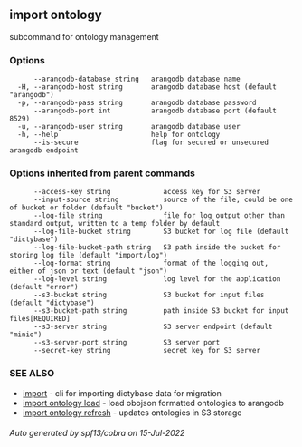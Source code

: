 ## import ontology

subcommand for ontology management

### Options

```
      --arangodb-database string   arangodb database name
  -H, --arangodb-host string       arangodb database host (default "arangodb")
  -p, --arangodb-pass string       arangodb database password
      --arangodb-port int          arangodb database port (default 8529)
  -u, --arangodb-user string       arangodb database user
  -h, --help                       help for ontology
      --is-secure                  flag for secured or unsecured arangodb endpoint
```

### Options inherited from parent commands

```
      --access-key string             access key for S3 server
      --input-source string           source of the file, could be one of bucket or folder (default "bucket")
      --log-file string               file for log output other than standard output, written to a temp folder by default
      --log-file-bucket string        S3 bucket for log file (default "dictybase")
      --log-file-bucket-path string   S3 path inside the bucket for storing log file (default "import/log")
      --log-format string             format of the logging out, either of json or text (default "json")
      --log-level string              log level for the application (default "error")
      --s3-bucket string              S3 bucket for input files (default "dictybase")
      --s3-bucket-path string         path inside S3 bucket for input files[REQUIRED]
      --s3-server string              S3 server endpoint (default "minio")
      --s3-server-port string         S3 server port
      --secret-key string             secret key for S3 server
```

### SEE ALSO

* [import](import.md)	 - cli for importing dictybase data for migration
* [import ontology load](import_ontology_load.md)	 - load obojson formatted ontologies to arangodb
* [import ontology refresh](import_ontology_refresh.md)	 - updates ontologies in S3 storage

###### Auto generated by spf13/cobra on 15-Jul-2022
